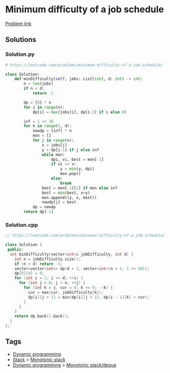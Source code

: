 # Minimum difficulty of a job schedule

[Problem link](https://leetcode.com/problems/minimum-difficulty-of-a-job-schedule/)

## Solutions


### Solution.py
```py
# https://leetcode.com/problems/minimum-difficulty-of-a-job-schedule/

class Solution:
    def minDifficulty(self, jobs: List[int], d: int) -> int:
        n = len(jobs)
        if n < d:
            return -1

        dp = [0] * n
        for i in range(n):
            dp[i] = max(jobs[i], dp[i-1] if i else 0)

        inf = 1 << 30
        for k in range(1, d):
            newdp = [inf] * n
            mon = []
            for j in range(n):
                x = jobs[j]
                y = dp[j-1] if j else inf
                while mon:
                    dpi, vi, best = mon[-1]
                    if vi <= x:
                        y = min(y, dpi)
                        mon.pop()
                    else:
                        break
                best = mon[-1][2] if mon else inf
                best = min(best, x+y)
                mon.append((y, x, best))
                newdp[j] = best
            dp = newdp
        return dp[-1]
```
### Solution.cpp
```cpp
// https://leetcode.com/problems/minimum-difficulty-of-a-job-schedule/

class Solution {
 public:
  int minDifficulty(vector<int>& jobDifficulty, int d) {
    int n = jobDifficulty.size();
    if (n < d) return -1;
    vector<vector<int>> dp(d + 1, vector<int>(n + 1, 1 << 30));
    dp[0][0] = 0;
    for (int i = 1; i <= d; ++i) {
      for (int j = 0; j < n; ++j) {
        for (int k = j, cur = 0; k >= 0; --k) {
          cur = max(cur, jobDifficulty[k]);
          dp[i][j + 1] = min(dp[i][j + 1], dp[i - 1][k] + cur);
        }
      }
    }
    return dp.back().back();
  }
};
```
## Tags

* [Dynamic programming](/README.md#Dynamic_programming)
* [Stack](/README.md#Stack) > [Monotonic stack](/README.md#Stack-Monotonic_stack)
* [Dynamic programming](/README.md#Dynamic_programming) > [Monotonic stack/deque](/README.md#Dynamic_programming-Monotonic_stack_deque)

